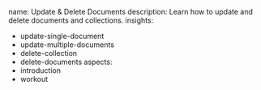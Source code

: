 name: Update & Delete Documents
description: Learn how to update and delete documents and collections.
insights:
  - update-single-document
  - update-multiple-documents
  - delete-collection
  - delete-documents
aspects:
  - introduction
  - workout
 
